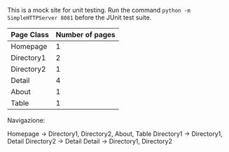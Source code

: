 This is a mock site for unit testing. Run the command `python -m SimpleHTTPServer 8081` before the JUnit test suite.

| Page Class | Number of pages |
| --- | --- |
| Homepage	| 1 |
| Directory1 | 2 |
| Directory2 | 1 |
| Detail |	4 |
| About	| 1 |
| Table	| 1 |

Navigazione:

Homepage -> Directory1, Directory2, About, Table
Directory1 -> Directory1, Detail
Directory2 -> Detail
Detail -> Directory1, Directory2